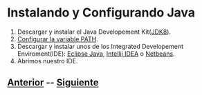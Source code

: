 # Instalando y Configurando Java

1. Descargar y instalar el Java Developement Kit([JDK8](https://www.oracle.com/technetwork/java/javase/downloads/jdk8-downloads-2133151.html)).
2. [Configurar la variable PATH](pathconfig.md).
3. Descargar y instalar unos de los Integrated Developement Enviroment(IDE): [Eclipse Java](https://www.eclipse.org/downloads/download.php?file=/oomph/epp/2019-09/R/eclipse-inst-win64.exe), [Intellij IDEA](https://www.jetbrains.com/idea/download/) o [Netbeans](https://netbeans.apache.org/download/index.html).
4. Abrimos nuestro IDE.


## [Anterior](inicio.md)  --  [Siguiente](page1.md)